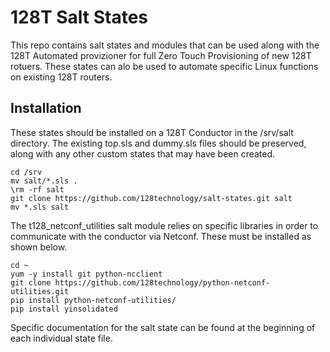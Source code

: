 # 128T Salt States #
This repo contains salt states and modules that can be used along with the 128T Automated provizioner for full Zero Touch Provisioning of new 128T rotuers.  These states can alo be used to automate specific Linux functions on existing 128T routers.

## Installation ##
These states should be installed on a 128T Conductor in the /srv/salt directory.  The existing top.sls and dummy.sls files should be preserved, along with any other custom states that may have been created.
```
cd /srv
mv salt/*.sls .
\rm -rf salt
git clone https://github.com/128technology/salt-states.git salt
mv *.sls salt
```

The t128_netconf_utilities salt module relies on specific libraries in order to communicate with the conductor via Netconf.  These must be installed as shown below.
```
cd ~
yum -y install git python-ncclient
git clone https://github.com/128technology/python-netconf-utilities.git
pip install python-netconf-utilities/
pip install yinsolidated
```

Specific documentation for the salt state can be found at the beginning of each individual state file.
